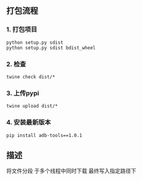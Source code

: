 ## 打包流程
### 1. 打包项目
```
python setup.py sdist  
python setup.py sdist bdist_wheel 
```
### 2. 检查
```
twine check dist/*
```
### 3. 上传pypi
```
twine upload dist/*  
```
### 4. 安装最新版本
```
pip install adb-tools==1.0.1
```

## 描述
将文件分段 于多个线程中同时下载 最终写入指定路径下